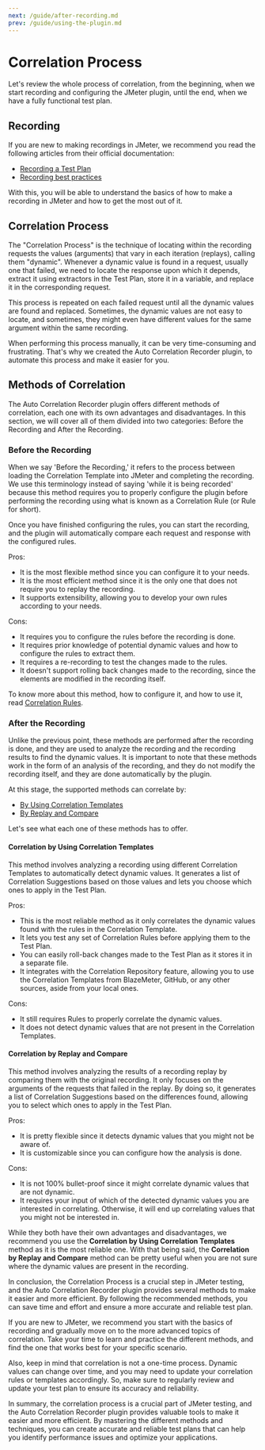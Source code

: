 ```yaml
---
next: /guide/after-recording.md
prev: /guide/using-the-plugin.md
---
```


# Correlation Process

Let's review the whole process of correlation, from the beginning, when we start recording and configuring
the JMeter plugin, until the end, when we have a fully functional test plan.

## Recording

If you are new to making recordings in JMeter, we recommend you read the following articles from their
official documentation:

- [Recording a Test Plan](https://jmeter.apache.org/usermanual/jmeter_proxy_step_by_step.html)
- [Recording best practices](https://jmeter.apache.org/usermanual/best-practices.html)

With this, you will be able to understand the basics of how to make a recording in JMeter and how to get the most out of it.

## Correlation Process

The "Correlation Process" is the technique of locating within the recording requests the values (arguments)
that vary in each iteration (replays), calling them "dynamic". Whenever a dynamic value is found in a request, usually one that failed, we need to locate the response upon which it depends, extract it using extractors in
the Test Plan, store it in a variable, and replace it in the corresponding request.

This process is repeated on each failed request until all the dynamic values are found and replaced. Sometimes,
the dynamic values are not easy to locate, and sometimes, they might even have different values for the same argument
within the same recording.

When performing this process manually, it can be very time-consuming and frustrating. That's why we created the Auto Correlation Recorder plugin, to automate this process and make it easier for you.

## Methods of Correlation

The Auto Correlation Recorder plugin offers different methods of correlation, each one with its own advantages and disadvantages. In this section, we will cover all of them divided into two categories: Before the Recording and After the Recording.

### Before the Recording

When we say 'Before the Recording,' it refers to the process between loading the Correlation Template into JMeter and completing the recording. We use this terminology instead of saying 'while it is being recorded' because this method requires you to properly configure the plugin before performing the recording using what is known as a Correlation Rule (or Rule for short).

Once you have finished configuring the rules, you can start the recording, and the plugin will automatically compare each request and response with the configured rules.

Pros:

- It is the most flexible method since you can configure it to your needs.
- It is the most efficient method since it is the only one that does not require you to replay the recording.
- It supports extensibility, allowing you to develop your own rules according to your needs.

Cons:

- It requires you to configure the rules before the recording is done.
- It requires prior knowledge of potential dynamic values and how to configure the rules to extract them.
- It requires a re-recording to test the changes made to the rules.
- It doesn't support rolling back changes made to the recording, since the elements are modified in the recording itself.

To know more about this method, how to configure it, and how to use it, read [Correlation Rules](/guide/before-recording.md).

### After the Recording

Unlike the previous point, these methods are performed after the recording is done, and they are used to analyze the recording and the recording results to find the dynamic values. It is important to note that these methods work in the form of an analysis of the recording, and they do not modify the recording itself, and they are done automatically by the plugin.

At this stage, the supported methods can correlate by:

- [By Using Correlation Templates](/guide/after-recording.md#by-using-correlation-templates)
- [By Replay and Compare](/guide/after-recording.md#by-replay-and-compare)

Let's see what each one of these methods has to offer.

#### Correlation by Using Correlation Templates

This method involves analyzing a recording using different Correlation Templates to automatically detect dynamic values. It generates a list of Correlation Suggestions based on those values and lets you choose which ones to apply in the Test Plan.

Pros:

- This is the most reliable method as it only correlates the dynamic values found with the rules in the Correlation Template.
- It lets you test any set of Correlation Rules before applying them to the Test Plan.
- You can easily roll-back changes made to the Test Plan as it stores it in a separate file.
- It integrates with the Correlation Repository feature, allowing you to use the Correlation Templates from BlazeMeter, GitHub, or any other sources, aside from your local ones.

Cons:

- It still requires Rules to properly correlate the dynamic values.
- It does not detect dynamic values that are not present in the Correlation Templates.

#### Correlation by Replay and Compare

This method involves analyzing the results of a recording replay by comparing them with the original recording. It only focuses on the arguments of the requests that failed in the replay. By doing so, it generates a list of Correlation Suggestions based on the differences found, allowing you to select which ones to apply in the Test Plan.

Pros:

- It is pretty flexible since it detects dynamic values that you might not be aware of.
- It is customizable since you can configure how the analysis is done.

Cons:

- It is not 100% bullet-proof since it might correlate dynamic values that are not dynamic.
- It requires your input of which of the detected dynamic values you are interested in correlating. Otherwise, it will end up correlating values that you might not be interested in.

While they both have their own advantages and disadvantages, we recommend you use the **Correlation by Using Correlation Templates** method as it is the most reliable one. With that being said, the **Correlation by Replay and Compare** method can be pretty useful when you are not sure where the dynamic values are present in the recording.

In conclusion, the Correlation Process is a crucial step in JMeter testing, and the Auto Correlation Recorder plugin provides several methods to make it easier and more efficient. By following the recommended methods, you can save time and effort and ensure a more accurate and reliable test plan.

If you are new to JMeter, we recommend you start with the basics of recording and gradually move on to the more advanced topics of correlation. Take your time to learn and practice the different methods, and find the one that works best for your specific scenario.

Also, keep in mind that correlation is not a one-time process. Dynamic values can change over time, and you may need to update your correlation rules or templates accordingly. So, make sure to regularly review and update your test plan to ensure its accuracy and reliability.

In summary, the correlation process is a crucial part of JMeter testing, and the Auto Correlation Recorder plugin provides valuable tools to make it easier and more efficient. By mastering the different methods and techniques, you can create accurate and reliable test plans that can help you identify performance issues and optimize your applications.

